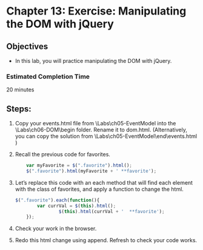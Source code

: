 # Chapter 13: Exercise: Manipulating the DOM with jQuery
## Objectives
* In this lab, you will practice manipulating the DOM with jQuery.  

### Estimated Completion Time 
20 minutes

## Steps:
1. Copy your events.html file from \Labs\ch05-EventModel into the \Labs\ch06-DOM\begin folder. Rename it to dom.html. 
(Alternatively, you can copy the solution from \Labs\ch05-EventModel\end\events.html )

1. Recall the previous code for favorites. 
	``` javascript
		var myFavorite = $(".favorite").html();
		$(".favorite").html(myFavorite + ' **favorite');
	```
1. Let’s replace this code with an each method that will find each element with the class of favorites, and apply a function to change the html.
	``` javascript
	$(".favorite").each(function(){
			var currVal = $(this).html();
					$(this).html(currVal + '  **favorite');
		});
	```
	
1. Check your work in the browser.

1. Redo this html change using append. Refresh to check your code works.

